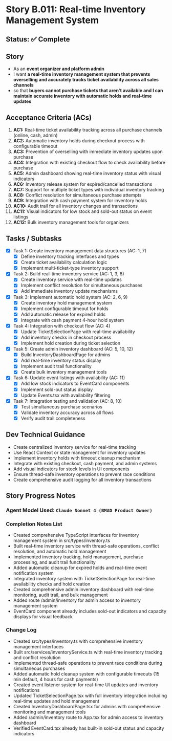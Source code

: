 # Story B.011: Real-time Inventory Management System

## Status: ✅ Complete

## Story

- As an **event organizer and platform admin**
- I want **a real-time inventory management system that prevents overselling and accurately tracks ticket availability across all sales channels**
- so that **buyers cannot purchase tickets that aren't available and I can maintain accurate inventory with automatic holds and real-time updates**

## Acceptance Criteria (ACs)

1. **AC1:** Real-time ticket availability tracking across all purchase channels (online, cash, admin)
2. **AC2:** Automatic inventory holds during checkout process with configurable timeout
3. **AC3:** Prevention of overselling with immediate inventory updates upon purchase
4. **AC4:** Integration with existing checkout flow to check availability before purchase
5. **AC5:** Admin dashboard showing real-time inventory status with visual indicators
6. **AC6:** Inventory release system for expired/cancelled transactions
7. **AC7:** Support for multiple ticket types with individual inventory tracking
8. **AC8:** Conflict resolution for simultaneous purchase attempts
9. **AC9:** Integration with cash payment system for inventory holds
10. **AC10:** Audit trail for all inventory changes and transactions
11. **AC11:** Visual indicators for low stock and sold-out status on event listings
12. **AC12:** Bulk inventory management tools for organizers

## Tasks / Subtasks

- [x] Task 1: Create inventory management data structures (AC: 1, 7)
  - [x] Define inventory tracking interfaces and types
  - [x] Create ticket availability calculation logic
  - [x] Implement multi-ticket-type inventory support
- [x] Task 2: Build real-time inventory service (AC: 1, 3, 8)
  - [x] Create inventory service with real-time updates
  - [x] Implement conflict resolution for simultaneous purchases
  - [x] Add immediate inventory update mechanisms
- [x] Task 3: Implement automatic hold system (AC: 2, 6, 9)
  - [x] Create inventory hold management system
  - [x] Implement configurable timeout for holds
  - [x] Add automatic release for expired holds
  - [x] Integrate with cash payment 4-hour hold system
- [x] Task 4: Integration with checkout flow (AC: 4)
  - [x] Update TicketSelectionPage with real-time availability
  - [x] Add inventory checks in checkout process
  - [x] Implement hold creation during ticket selection
- [x] Task 5: Create admin inventory dashboard (AC: 5, 10, 12)
  - [x] Build InventoryDashboardPage for admins
  - [x] Add real-time inventory status display
  - [x] Implement audit trail functionality
  - [x] Create bulk inventory management tools
- [x] Task 6: Update event listings with availability (AC: 11)
  - [x] Add low stock indicators to EventCard components
  - [x] Implement sold-out status display
  - [x] Update Events.tsx with availability filtering
- [x] Task 7: Integration testing and validation (AC: 8, 10)
  - [x] Test simultaneous purchase scenarios
  - [x] Validate inventory accuracy across all flows
  - [x] Verify audit trail completeness

## Dev Technical Guidance

- Create centralized inventory service for real-time tracking
- Use React Context or state management for inventory updates
- Implement inventory holds with timeout cleanup mechanism
- Integrate with existing checkout, cash payment, and admin systems
- Add visual indicators for stock levels in UI components
- Ensure thread-safe inventory operations to prevent race conditions
- Create comprehensive audit logging for all inventory transactions

## Story Progress Notes

### Agent Model Used: `Claude Sonnet 4 (BMAD Product Owner)`

### Completion Notes List

- Created comprehensive TypeScript interfaces for inventory management system in src/types/inventory.ts
- Built real-time inventory service with thread-safe operations, conflict resolution, and automatic hold management
- Implemented inventory tracking, hold management, purchase processing, and audit trail functionality
- Added automatic cleanup for expired holds and real-time event notification system
- Integrated inventory system with TicketSelectionPage for real-time availability checks and hold creation
- Created comprehensive admin inventory dashboard with real-time monitoring, audit trail, and bulk management
- Added route /admin/inventory for admin access to inventory management system
- EventCard component already includes sold-out indicators and capacity displays for visual feedback

### Change Log

- Created src/types/inventory.ts with comprehensive inventory management interfaces
- Built src/services/inventoryService.ts with real-time inventory tracking and conflict resolution
- Implemented thread-safe operations to prevent race conditions during simultaneous purchases
- Added automatic hold cleanup system with configurable timeouts (15 min default, 4 hours for cash payments)
- Created event listener system for real-time UI updates and inventory notifications
- Updated TicketSelectionPage.tsx with full inventory integration including real-time updates and hold management
- Created InventoryDashboardPage.tsx for admins with comprehensive monitoring and management tools
- Added /admin/inventory route to App.tsx for admin access to inventory dashboard
- Verified EventCard.tsx already has built-in sold-out status and capacity indicators 